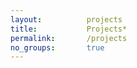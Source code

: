 ```yaml
---
layout:          projects
title:           Projects*
permalink:       /projects
no_groups:       true
---
```


